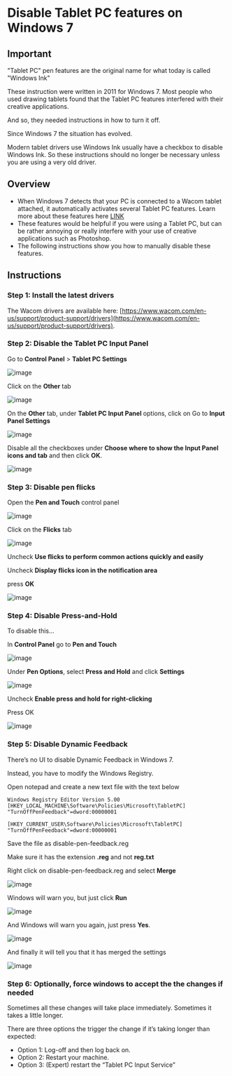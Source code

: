 # Disable Tablet PC features on Windows 7

## Important

"Tablet PC" pen features are the original name for what today is called "Windows Ink"

These instruction were written in 2011 for Windows 7. Most people who used drawing tablets found that the Tablet PC features interfered with their creative applications.&#x20;

And so, they needed instructions in how to turn it off.&#x20;

Since Windows 7 the situation has evolved.&#x20;

Modern tablet drivers use Windows Ink usually have a checkbox to disable Windows Ink. So these instructions should no longer be necessary unless you are using a very old driver.

## **Overview**

* When Windows 7 detects that your PC is connected to a Wacom tablet attached, it automatically activates several Tablet PC features. Learn more about these features here [LINK](broken-reference)
* These features would be helpful if you were using a Tablet PC, but can be rather annoying or really interfere with your use of creative applications such as Photoshop.
* The following instructions show you how to manually disable these features.

## Instructions

### Step 1: Install the latest drivers

The Wacom drivers are available here: [https://www.wacom.com/en-us/support/product-support/drivers](https://www.wacom.com/en-us/support/product-support/drivers).

### Step 2: Disable the Tablet PC Input Panel&#x20;



Go to **Control Panel** > **Tablet PC Settings**

![image](https://static1.squarespace.com/static/5005b450c4aa8b4d97612392/t/615291b02b34b67da526a2d6/1348194573062/1000w/12513771\_image5.png)

Click on the **Other** tab

![image](https://static1.squarespace.com/static/5005b450c4aa8b4d97612392/t/615291b02b34b67da526a2d8/1348194574187/1000w/12513771\_image6.png)

On the **Other** tab, under **Tablet PC Input Panel** options, click on Go to **Input Panel Settings**

![image](https://static1.squarespace.com/static/5005b450c4aa8b4d97612392/t/615291b02b34b67da526a2da/1348194574076/1000w/12513771\_image7.png)

Disable all the checkboxes under **Choose where to show the Input Panel icons and tab** and then click **OK**.

![image](https://static1.squarespace.com/static/5005b450c4aa8b4d97612392/t/615291b02b34b67da526a2dc/1348194575033/1000w/12513771\_image8.png)

### Step 3: Disable pen flicks

Open the **Pen and Touch** control panel

![image](https://static1.squarespace.com/static/5005b450c4aa8b4d97612392/t/615291b02b34b67da526a2e4/1348194577837/1000w/12513771\_image12.png)

Click on the **Flicks** tab

![image](https://static1.squarespace.com/static/5005b450c4aa8b4d97612392/t/615291b02b34b67da526a2e6/1348194578427/1000w/12513771\_image13.png)

Uncheck **Use flicks to perform common actions quickly and easily**

Uncheck **Display flicks icon in the notification area**

press **OK**

![image](https://static1.squarespace.com/static/5005b450c4aa8b4d97612392/t/615291b02b34b67da526a2e8/1348194579003/1000w/12513771\_image14.png)

### Step 4: Disable Press-and-Hold



To disable this…

In **Control Panel** go to **Pen and Touch**

![image](https://static1.squarespace.com/static/5005b450c4aa8b4d97612392/t/615291b02b34b67da526a2eb/1348194579797/1000w/12513771\_image15.png)

Under **Pen Options**, select **Press and Hold** and click **Settings**

![image](https://static1.squarespace.com/static/5005b450c4aa8b4d97612392/t/615291b02b34b67da526a2ed/1348194580423/1000w/12513771\_image16.png)

Uncheck **Enable press and hold for right-clicking**

Press OK

![image](https://static1.squarespace.com/static/5005b450c4aa8b4d97612392/t/615291b02b34b67da526a2ef/1348194580933/1000w/12513771\_image17.png)

### Step 5: Disable Dynamic Feedback

There’s no UI to disable Dynamic Feedback in Windows 7.

Instead, you have to modify the Windows Registry.

Open notepad and create a new text file with the text below

```
Windows Registry Editor Version 5.00
[HKEY_LOCAL_MACHINE\Software\Policies\Microsoft\TabletPC] 
"TurnOffPenFeedback"=dword:00000001

[HKEY_CURRENT_USER\Software\Policies\Microsoft\TabletPC] 
"TurnOffPenFeedback"=dword:00000001 
```

Save the file as disable-pen-feedback.reg

Make sure it has the extension **.reg** and not **reg.txt**

Right click on disable-pen-feedback.reg and select **Merge**

![image](https://static1.squarespace.com/static/5005b450c4aa8b4d97612392/t/615291b02b34b67da526a2f4/1348194581983/1000w/12513771\_image19.png)

Windows will warn you, but just click **Run**

![image](https://static1.squarespace.com/static/5005b450c4aa8b4d97612392/t/615291b02b34b67da526a2f6/1348194582603/1000w/12513771\_image20.png)

And Windows will warn you again, just press **Yes**.

![image](https://static1.squarespace.com/static/5005b450c4aa8b4d97612392/t/615291b02b34b67da526a2f8/1348194583223/1000w/12513771\_image21.png)

And finally it will tell you that it has merged the settings

![image](https://static1.squarespace.com/static/5005b450c4aa8b4d97612392/t/615291b02b34b67da526a2fa/1348194583076/1000w/12513771\_image22.png)

### Step 6: Optionally, force windows to accept the the changes if needed

Sometimes all these changes will take place immediately. Sometimes it takes a little longer.

There are three options the trigger the change if it’s taking longer than expected:

* Option 1: Log-off and then log back on.&#x20;
* Option 2: Restart your machine.
* Option 3: (Expert) restart the “Tablet PC Input Service”

